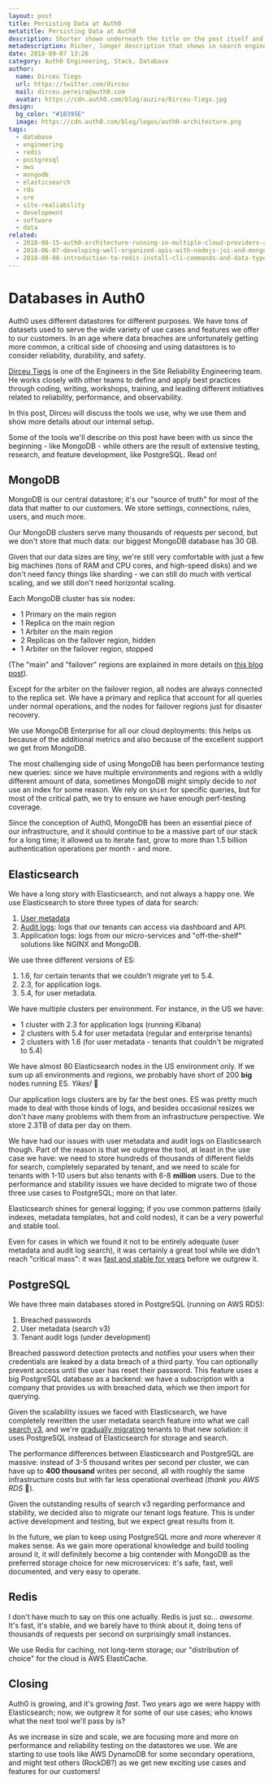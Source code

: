 ```yaml
---
layout: post
title: Persisting Data at Auth0
metatitle: Persisting Data at Auth0
description: Shorter shown underneath the title on the post itself and on blog feed - must be less than 110 characters
metadescription: Richer, longer description that shows in search engines - must be less than 160 characters
date: 2018-09-07 13:26
category: Auth0 Engineering, Stack, Database
author:
  name: Dirceu Tiegs
  url: https://twitter.com/dirceu
  mail: dirceu.pereira@auth0.com
  avatar: https://cdn.auth0.com/blog/auziro/Dirceu-Tiegs.jpg
design: 
  bg_color: "#1B395E"
  image: https://cdn.auth0.com/blog/logos/auth0-architecture.png
tags:
  - database
  - engineering
  - redis
  - postgresql
  - aws
  - mongodb
  - elasticsearch
  - rds
  - sre
  - site-realiability
  - development
  - software
  - data
related:
  - 2018-08-15-auth0-architecture-running-in-multiple-cloud-providers-and-regions
  - 2018-06-07-developing-well-organized-apis-with-nodejs-joi-and-mongo
  - 2018-08-08-introduction-to-redis-install-cli-commands-and-data-types
---
```


# Databases in Auth0

Auth0 uses different datastores for different purposes. We have tons of datasets used to serve the wide variety of use cases and features we offer to our customers. In an age where data breaches are unfortunately getting more common, a critical side of choosing and using datastores is to consider reliability, durability, and safety.

[Dirceu Tiegs](https://twitter.com/dirceu) is one of the Engineers in the Site Reliability Engineering team. He works closely with other teams to define and apply best practices through coding, writing, workshops, training, and leading different initiatives related to reliability, performance, and observability.

In this post, Dirceu will discuss the tools we use, why we use them and show more details about our internal setup.

Some of the tools we'll describe on this post have been with us since the beginning - like MongoDB - while others are the result of extensive testing, research, and feature development, like PostgreSQL. Read on!

## MongoDB

MongoDB is our central datastore; it's our "source of truth" for most of the data that matter to our customers. We store settings, connections, rules, users, and much more.

Our MongoDB clusters serve many thousands of requests per second, but we don't store that much data: our biggest MongoDB database has 30 GB.

Given that our data sizes are tiny, we're still very comfortable with just a few big machines (tons of RAM and CPU cores, and high-speed disks) and we don't need fancy things like sharding - we can still do much with vertical scaling, and we still don't need horizontal scaling.

Each MongoDB cluster has six nodes:

- 1 Primary on the main region
- 1 Replica on the main region
- 1 Arbiter on the main region
- 2 Replicas on the failover region, hidden
- 1 Arbiter on the failover region, stopped

(The "main" and "failover" regions are explained in more details on [this blog post](https://auth0.com/blog/auth0-architecture-running-in-multiple-cloud-providers-and-regions/)).

Except for the arbiter on the failover region, all nodes are always connected to the replica set. We have a primary and replica that account for all queries under normal operations, and the nodes for failover regions just for disaster recovery.

We use MongoDB Enterprise for all our cloud deployments: this helps us because of the additional metrics and also because of the excellent support we get from MongoDB.

The most challenging side of using MongoDB has been performance testing new queries: since we have multiple environments and regions with a wildly different amount of data, sometimes MongoDB might simply decide to _not_ use an index for some reason. We rely on `$hint` for specific queries, but for most of the critical path, we try to ensure we have enough perf-testing coverage.

Since the conception of Auth0, MongoDB has been an essential piece of our infrastructure, and it should continue to be a massive part of our stack for a long time; it allowed us to iterate fast, grow to more than 1.5 billion authentication operations per month - and more.

## Elasticsearch

We have a long story with Elasticsearch, and not always a happy one. We use Elasticsearch to store three types of data for search:

1.  [User metadata](https://auth0.com/docs/metadata)
2.  [Audit logs](https://auth0.com/docs/logs): logs that our tenants can access via dashboard and API.
3.  Application logs: logs from our micro-services and "off-the-shelf" solutions like NGINX and MongoDB.

We use three different versions of ES:

1.  1.6, for certain tenants that we couldn't migrate yet to 5.4.
2.  2.3, for application logs.
3.  5.4, for user metadata.

We have multiple clusters per environment. For instance, in the US we have:

- 1 cluster with 2.3 for application logs (running Kibana)
- 2 clusters with 5.4 for user metadata (regular and enterprise tenants)
- 2 clusters with 1.6 (for user metadata - tenants that couldn't be migrated to 5.4)

We have almost 80 Elasticsearch nodes in the US environment only. If we sum up all environments and regions, we probably have short of 200 **big** nodes running ES. _Yikes!_ 💸

Our application logs clusters are by far the best ones. ES was pretty much made to deal with those kinds of logs, and besides occasional resizes we don't have many problems with them from an infrastructure perspective. We store 2.3TB of data per day on them.

We have had our issues with user metadata and audit logs on Elasticsearch though. Part of the reason is that we outgrew the tool, at least in the use case we have: we need to store hundreds of thousands of different fields for search, completely separated by tenant, and we need to scale for tenants with 1-10 users but also tenants with 6-8 **million** users. Due to the performance and stability issues we have decided to migrate two of those three use cases to PostgreSQL; more on that later.

Elasticsearch shines for general logging; if you use common patterns (daily indexes, metadata templates, hot and cold nodes), it can be a very powerful and stable tool.

Even for cases in which we found it not to be entirely adequate (user metadata and audit log search), it was certainly a great tool while we didn't reach "critical mass": it was [fast and stable for years](https://auth0.engineering/from-slow-queries-to-over-the-top-performance-how-elasticsearch-helped-us-scale-4fe72ffcb823) before we outgrew it.

## PostgreSQL

We have three main databases stored in PostgreSQL (running on AWS RDS):

1.  Breached passwords
1.  User metadata (search v3)
1.  Tenant audit logs (under development)

Breached password detection protects and notifies your users when their credentials are leaked by a data breach of a third party. You can optionally prevent access until the user has reset their password. This feature uses a big PostgreSQL database as a backend: we have a subscription with a company that provides us with breached data, which we then import for querying.

Given the scalability issues we faced with Elasticsearch, we have completely rewritten the user metadata search feature into what we call [search v3](https://auth0.com/docs/users/search/v3), and we're [gradually migrating](https://auth0.com/docs/users/search/v3#migrate-from-search-engine-v2-to-v3) tenants to that new solution: it uses PostgreSQL instead of Elasticsearch for storage and search.

The performance differences between Elasticsearch and PostgreSQL are massive: instead of 3-5 thousand writes per second per cluster, we can have up to **400 thousand** writes per second, all with roughly the same infrastructure costs but with far less operational overhead (_thank you AWS RDS_ 💖).

Given the outstanding results of search v3 regarding performance and stability, we decided also to migrate our tenant logs feature. This is under active development and testing, but we expect great results from it.

In the future, we plan to keep using PostgreSQL more and more wherever it makes sense. As we gain more operational knowledge and build tooling around it, it will definitely become a big contender with MongoDB as the preferred storage choice for new microservices: it's safe, fast, well documented, and very easy to operate.

## Redis

I don't have much to say on this one actually. Redis is just so... _awesome_. It's fast, it's stable, and we barely have to think about it, doing tens of thousands of requests per second on surprisingly small instances.

We use Redis for caching, not long-term storage; our "distribution of choice" for the cloud is AWS ElastiCache.

## Closing

Auth0 is growing, and it's growing _fast_. Two years ago we were happy with Elasticsearch; now, we outgrew it for some of our use cases; who knows what the next tool we'll pass by is?

As we increase in size and scale, we are focusing more and more on performance and reliability testing on the datastores we use. We are starting to use tools like AWS DynamoDB for some secondary operations, and might test others (RockDB?) as we get new exciting use cases and features for our customers!
